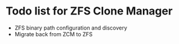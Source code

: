 # Todo list for ZFS Clone Manager

- ZFS binary path configuration and discovery
- Migrate back from ZCM to ZFS